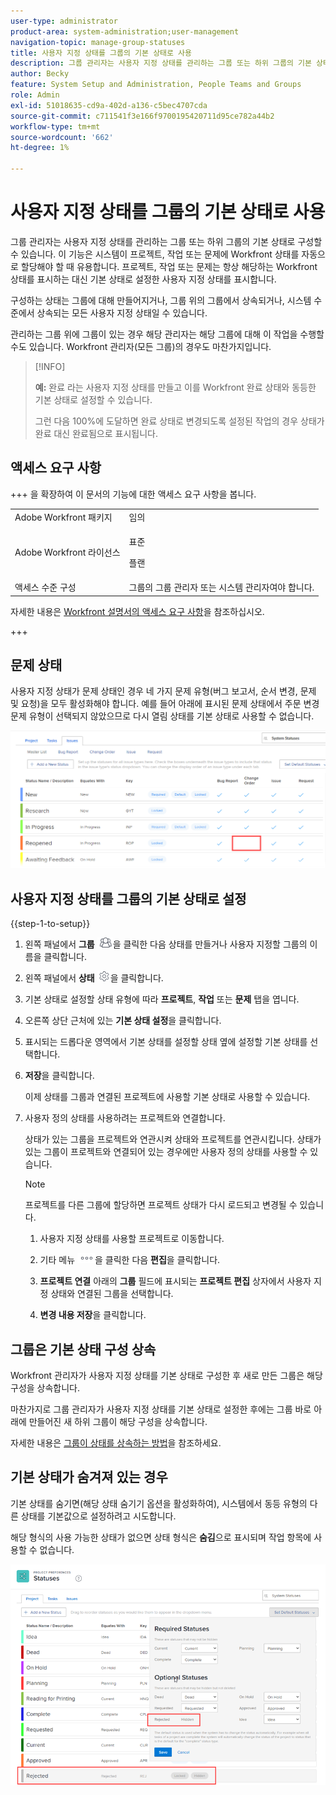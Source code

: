 ```yaml
---
user-type: administrator
product-area: system-administration;user-management
navigation-topic: manage-group-statuses
title: 사용자 지정 상태를 그룹의 기본 상태로 사용
description: 그룹 관리자는 사용자 지정 상태를 관리하는 그룹 또는 하위 그룹의 기본 상태로 구성할 수 있습니다.
author: Becky
feature: System Setup and Administration, People Teams and Groups
role: Admin
exl-id: 51018635-cd9a-402d-a136-c5bec4707cda
source-git-commit: c711541f3e166f9700195420711d95ce782a44b2
workflow-type: tm+mt
source-wordcount: '662'
ht-degree: 1%

---
```


# 사용자 지정 상태를 그룹의 기본 상태로 사용

그룹 관리자는 사용자 지정 상태를 관리하는 그룹 또는 하위 그룹의 기본 상태로 구성할 수 있습니다. 이 기능은 시스템이 프로젝트, 작업 또는 문제에 Workfront 상태를 자동으로 할당해야 할 때 유용합니다. 프로젝트, 작업 또는 문제는 항상 해당하는 Workfront 상태를 표시하는 대신 기본 상태로 설정한 사용자 지정 상태를 표시합니다.

구성하는 상태는 그룹에 대해 만들어지거나, 그룹 위의 그룹에서 상속되거나, 시스템 수준에서 상속되는 모든 사용자 지정 상태일 수 있습니다.

관리하는 그룹 위에 그룹이 있는 경우 해당 관리자는 해당 그룹에 대해 이 작업을 수행할 수도 있습니다. Workfront 관리자(모든 그룹)의 경우도 마찬가지입니다.

>[!INFO]
>
>**예:** 완료 라는 사용자 지정 상태를 만들고 이를 Workfront 완료 상태와 동등한 기본 상태로 설정할 수 있습니다.
>
>그런 다음 100%에 도달하면 완료 상태로 변경되도록 설정된 작업의 경우 상태가 완료 대신 완료됨으로 표시됩니다.

## 액세스 요구 사항

+++ 을 확장하여 이 문서의 기능에 대한 액세스 요구 사항을 봅니다.

<table style="table-layout:auto"> 
 <col> 
 <col> 
 <tbody> 
  <tr> 
   <td>Adobe Workfront 패키지</td> 
   <td>임의</td> 
  </tr> 
  <tr> 
  <tr> 
   <td>Adobe Workfront 라이선스</td> 
   <td>
   <p>표준</p>
   <p>플랜</p></td>
  </tr> 
  </tr> 
  <tr> 
   <td>액세스 수준 구성</td> 
   <td>그룹의 그룹 관리자 또는 시스템 관리자여야 합니다.</td>
  </tr> 
 </tbody> 
</table>

자세한 내용은 [Workfront 설명서의 액세스 요구 사항](/help/quicksilver/administration-and-setup/add-users/access-levels-and-object-permissions/access-level-requirements-in-documentation.md)을 참조하십시오.

+++

## 문제 상태

사용자 지정 상태가 문제 상태인 경우 네 가지 문제 유형(버그 보고서, 순서 변경, 문제 및 요청)을 모두 활성화해야 합니다. 예를 들어 아래에 표시된 문제 상태에서 주문 변경 문제 유형이 선택되지 않았으므로 다시 열림 상태를 기본 상태로 사용할 수 없습니다.

![모든 문제 유형 사용](assets/all-4-issue-types-enabled.png)

## 사용자 지정 상태를 그룹의 기본 상태로 설정

{{step-1-to-setup}}

1. 왼쪽 패널에서 **그룹** ![그룹](assets/groups-icon.png)을 클릭한 다음 상태를 만들거나 사용자 지정할 그룹의 이름을 클릭합니다.
1. 왼쪽 패널에서 **상태** ![톱니바퀴 설정 아이콘](assets/gear-icon-settings.png)을 클릭합니다.
1. 기본 상태로 설정할 상태 유형에 따라 **프로젝트**, **작업** 또는 **문제** 탭을 엽니다.
1. 오른쪽 상단 근처에 있는 **기본 상태 설정**&#x200B;을 클릭합니다.
1. 표시되는 드롭다운 영역에서 기본 상태를 설정할 상태 옆에 설정할 기본 상태를 선택합니다.
1. **저장**&#x200B;을 클릭합니다.

   이제 상태를 그룹과 연결된 프로젝트에 사용할 기본 상태로 사용할 수 있습니다.

1. 사용자 정의 상태를 사용하려는 프로젝트와 연결합니다.

   상태가 있는 그룹을 프로젝트와 연관시켜 상태와 프로젝트를 연관시킵니다. 상태가 있는 그룹이 프로젝트와 연결되어 있는 경우에만 사용자 정의 상태를 사용할 수 있습니다.

   >[!NOTE]
   >
   >프로젝트를 다른 그룹에 할당하면 프로젝트 상태가 다시 로드되고 변경될 수 있습니다.

   1. 사용자 지정 상태를 사용할 프로젝트로 이동합니다.
   1. 기타 메뉴 ![기타 아이콘](assets/more-icon.png)을 클릭한 다음 **편집**&#x200B;을 클릭합니다.
   1. **프로젝트 연결** 아래의 **그룹** 필드에 표시되는 **프로젝트 편집** 상자에서 사용자 지정 상태와 연결된 그룹을 선택합니다.

   1. **변경 내용 저장**&#x200B;을 클릭합니다.

## 그룹은 기본 상태 구성 상속

Workfront 관리자가 사용자 지정 상태를 기본 상태로 구성한 후 새로 만든 그룹은 해당 구성을 상속합니다.

마찬가지로 그룹 관리자가 사용자 지정 상태를 기본 상태로 설정한 후에는 그룹 바로 아래에 만들어진 새 하위 그룹이 해당 구성을 상속합니다.

자세한 내용은 [그룹이 상태를 상속하는 방법](../../../administration-and-setup/manage-groups/manage-group-statuses/how-groups-inherit-statuses.md)을 참조하세요.

## 기본 상태가 숨겨져 있는 경우

기본 상태를 숨기면(해당 상태 숨기기 옵션을 활성화하여), 시스템에서 동등 유형의 다른 상태를 기본값으로 설정하려고 시도합니다.

해당 형식의 사용 가능한 상태가 없으면 상태 형식은 **숨김**&#x200B;으로 표시되며 작업 항목에 사용할 수 없습니다.

![사용 가능한 상태 없음](assets/when-hide-default-status-no-equivalent.png)
